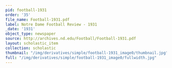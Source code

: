 ```yaml
---
pid: football-1931
order: '35'
file_name: Football-1931.pdf
label: Notre Dame Football Review - 1931
_date: '1931'
object_type: newspaper
source: http://archives.nd.edu/Football/Football-1931.pdf
layout: scholastic_item
collection: scholastic
thumbnail: "/img/derivatives/simple/football-1931_image0/thumbnail.jpg"
full: "/img/derivatives/simple/football-1931_image0/fullwidth.jpg"
---
```

